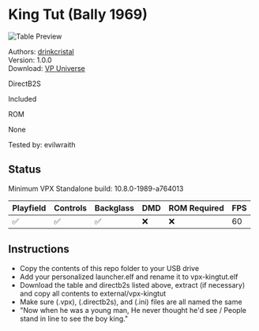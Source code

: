 # King Tut (Bally 1969)

![Table Preview](../../images/vpx-kingtut.png)

Authors: [drinkcristal](https://vpuniverse.com/profile/38572-drinkcristal/)  
Version: 1.0.0  
Download: [VP Universe](https://vpuniverse.com/files/file/21827-king-tut-bally-1969/)

DirectB2S

Included

ROM

None

Tested by: evilwraith

## Status 

Minimum VPX Standalone build: 10.8.0-1989-a764013

| Playfield | Controls | Backglass | DMD | ROM Required | FPS | 
|-----------|----------|-----------|-----|--------------|-----|
| :white_check_mark: | :white_check_mark: | :white_check_mark: | :x: | :x: | 60 |

## Instructions

- Copy the contents of this repo folder to your USB drive
- Add your personalized launcher.elf and rename it to vpx-kingtut.elf
- Download the table and directb2s listed above, extract (if necessary) and copy all contents to external/vpx-kingtut
- Make sure (.vpx), (.directb2s), and (.ini) files are all named the same
- "Now when he was a young man, He never thought he'd see / People stand in line to see the boy king."

